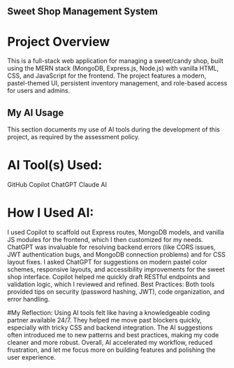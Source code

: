 ## Sweet Shop Management System

# Project Overview
This is a full-stack web application for managing a sweet/candy shop, built using the MERN stack (MongoDB, Express.js, Node.js) with vanilla HTML, CSS, and JavaScript for the frontend. The project features a modern, pastel-themed UI, persistent inventory management, and role-based access for users and admins.


## My AI Usage
This section documents my use of AI tools during the development of this project, as required by the assessment policy.

# AI Tool(s) Used:
GitHub Copilot
ChatGPT
Claude AI

# How I Used AI:
I used Copilot to scaffold out Express routes, MongoDB models, and vanilla JS modules for the frontend, which I then customized for my needs.
ChatGPT was invaluable for resolving backend errors (like CORS issues, JWT authentication bugs, and MongoDB connection problems) and for CSS layout fixes.
I asked ChatGPT for suggestions on modern pastel color schemes, responsive layouts, and accessibility improvements for the sweet shop interface.
Copilot helped me quickly draft RESTful endpoints and validation logic, which I reviewed and refined.
Best Practices: Both tools provided tips on security (password hashing, JWT), code organization, and error handling.


#My Reflection:
Using AI tools felt like having a knowledgeable coding partner available 24/7. They helped me move past blockers quickly, especially with tricky CSS and backend integration. The AI suggestions often introduced me to new patterns and best practices, making my code cleaner and more robust. Overall, AI accelerated my workflow, reduced frustration, and let me focus more on building features and polishing the user experience.
